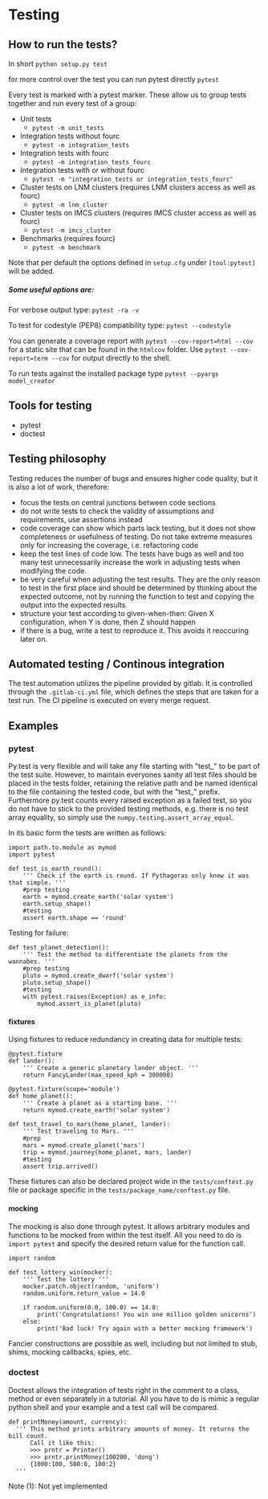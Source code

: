 # Testing #
## How to run the tests? ##
In short
`python setup.py test`

for more control over the test you can run pytest directly
`pytest`

Every test is marked with a pytest marker. These allow us to group tests together and run every test of a group:
- Unit tests
  - `pytest -m unit_tests`
- Integration tests without fourc
  - `pytest -m integration_tests`
- Integration tests with fourc
  - `pytest -m integration_tests_fourc`
- Integration tests with or without fourc
  - `pytest -m "integration_tests or integration_tests_fourc"`
- Cluster tests on LNM clusters (requires LNM clusters access as well as fourc)
  - `pytest -m lnm_cluster`
- Cluster tests on IMCS clusters (requires IMCS cluster access as well as fourc)
  - `pytest -m imcs_cluster`
- Benchmarks (requires fourc)
  - `pytest -m benchmark`

Note that per default the options defined in  `setup.cfg` under
`[tool:pytest]` will be added.

##### Some useful options are:
For verbose output type:
`pytest -ra -v`

To test for codestyle (PEP8) compatibility type:
`pytest --codestyle`

You can generate a coverage report with
`pytest --cov-report=html --cov`
for a static site that can be found in the `htmlcov` folder.
Use
`pytest --cov-report=term --cov`
for output directly to the shell.

To run tests against the installed package type
`pytest --pyargs model_creator`


## Tools for testing ##
- pytest
- doctest

## Testing philosophy ##
Testing reduces the number of bugs and ensures higher code quality, but it is also a lot of work, therefore:
- focus the tests on central junctions between code sections
- do not write tests to check the validity of assumptions and requirements, use assertions instead
- code coverage can show which parts lack testing, but it does not show completeness or usefulness of testing. Do not take extreme measures only for increasing the coverage, i.e. refactoring code
- keep the test lines of code low. The tests have bugs as well and too many test unnecessarily increase the work in adjusting tests when modifying the code.
- be very careful when adjusting the test results. They are the only reason to test in the first place and should be determined by thinking about the expected outcome, not by running the function to test and copying the output into the expected results
- structure your test according to given-when-then: Given X configuration, when Y is done, then Z should happen
- if there is a bug, write a test to reproduce it. This avoids it reoccuring later on.

## Automated testing / Continous integration ##
The test automation utilizes the pipeline provided by gitlab. It is controlled through the `.gitlab-ci.yml` file, which defines the steps that are taken for a test run.
The CI pipeline is executed on every merge request.

## Examples ##
### pytest ###
Py.test is very flexible and will take any file starting with "test\_" to be part of the test suite. However, to maintain everyones sanity all test files should be placed in the tests folder, retaining the relative path and be named identical to the file containing the tested code, but with the "test\_" prefix.
Furthermore py.test counts every raised exception as a failed test, so you do not have to stick to the provided testing methods, e.g. there is no test array equality, so simply use the `numpy.testing.assert_array_equal`.

In its basic form the tests are written as follows:

    import path.to.module as mymod
    import pytest

    def test_is_earth_round():
        ''' Check if the earth is round. If Pythagoras only knew it was that simple. '''
        #prep testing
        earth = mymod.create_earth('solar system')
        earth.setup_shape()
        #testing
        assert earth.shape == 'round'

Testing for failure:

    def test_planet_detection():
        ''' Test the method to differentiate the planets from the wannabes. '''
        #prep testing
        pluto = mymod.create_dwarf('solar system')
        pluto.setup_shape()
        #testing
        with pytest.raises(Exception) as e_info:
            mymod.assert_is_planet(pluto)

#### fixtures ####
Using fixtures to reduce redundancy in creating data for multiple tests:

    @pytest.fixture
    def lander():
        ''' Create a generic planetary lander object. '''
        return FancyLander(max_speed_kph = 300000)

    @pytest.fixture(scope='module')
    def home_planet():
        ''' Create a planet as a starting base. '''
        return mymod.create_earth('solar system')

    def test_travel_to_mars(home_planet, lander):
        ''' Test traveling to Mars. '''
        #prep
        mars = mymod.create_planet('mars')
        trip = mymod.journey(home_planet, mars, lander)
        #testing
        assert trip.arrived()

These fixtures can also be declared project wide in the `tests/conftest.py` file or package specific in the `tests/package_name/conftest.py` file.

#### mocking ####
The mocking is also done through pytest. It allows arbitrary modules and functions to be mocked from within the test itself. All you need to do is `import pytest` and specify the desired return value for the function call.

    import random

    def test_lottery_win(mocker):
        ''' Test the lottery '''
        mocker.patch.object(random, 'uniform')
        random.uniform.return_value = 14.0

        if random.uniform(0.0, 100.0) == 14.0:
            print('Congratulations! You win one million golden unicorns')
        else:
            print('Bad luck! Try again with a better mocking framework')

Fancier constructions are possible as well, including but not limited to stub, shims, mocking callbacks, spies, etc.

### doctest ###
Doctest allows the integration of tests right in the comment to a class, method or even separately in a tutorial. All you have to do is mimic a regular python shell and your example and a test call will be compared.

    def printMoney(amount, currency):
      ''' This method prints arbitrary amounts of money. It returns the bill count.
          Call it like this:
          >>> prntr = Printer()
          >>> prntr.printMoney(100200, 'dong')
          {1000:100, 500:0, 100:2}
      '''

Note (1): Not yet implemented
